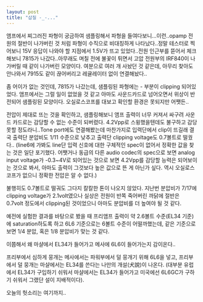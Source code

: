 ```yaml
---
layout: post
title: "삽질 -_-..."
---
```


앰프에서 찌그러진 파형이 궁금하여 샘플링해서 파형을 들여다보니...이런..opamp 전원의 절반이 나가버린 것 처럼 파형이 수직으로 비대칭하게 나타났다..정말 테스터로 찍어보니 15V 응답이 나와야 할 지점에서 1.5V가 뜨고 있었다..전원 인근부를 뜯어서 체크해보니 7815가 나갔다..아무래도 며칠 전에 불꽃이 튀면서 고압 전원부의 IRF840이 나가버릴 때 같이 나가버린 모양이다. 여분으로 여러 개 사놨던 것 같은데, 아무리 찾아도 안나와서 7915도 같이 끊어버리고 레귤레이터 없이 연결해놨다..

좀 어이가 없는 것인데, 7815가 나갔는데, 샘플링된 파형에는 - 부분이 clipping 되어있었다. 앰프에서는 그럴 일이 없었을 것 같고 아마도 사운드카드로 넘어오면서 위상이 반전되어 샘플링된 모양이다. 오실로스코프를 대보고 확인할 환경은 못되지만 어쨋든..

전압이 제대로 뜨는 것을 확인하고, 샘플링해보니 앰프 출력이 너무 커져서 싸구려 사운드 카드로는 감당할 수 없는 수준이 되버렸다. 4.2Vpp로 스윙했을텐데도 불구하고 감당 못할 정도라니..Tone port에도 연결해봤는데 마찬가지로 입력단에서 clip이 뜨길래 결국 출력단 분압비도 1/11 수준으로 낮추고 출력단 clipping voltage도 0.7볼트로 떨궜다..
(line6에 가봐도 line단 입력 신호에 대한 구체적인 spec이 없어서 정확한 값을 찾는 것은 일단 포기했다. 어쨋거나 동급의 다른 audio codec의 spec으로 보면 analog input voltage가 -0.3~4V로 되어있는 것으로 보면 4.2Vpp를 감당할 능력은 되어보이는 것으로 봐서, 아마도 출력이 그것보다 높은 값으로 뜬 게 아닌가 싶다. 역시 오실로스코프가 없으니 정확한 전압은 알 수 없다.)

불행히도 0.7볼트로 떨궈도 그다지 칼칼한 톤이 나오지 않았다. 지난번 분압비가 7/17에 clipping voltage가 2.1volt였으나 실상은 전원이 반쪽 죽어버린 까닭에 절반은 0.7volt 정도에서 clipping된 것이었으니 아마도 분압비를 더 높여야 될 것 같다.

예전에 실험한 결과를 바탕으로 봤을 때 프리앰프 출력이 약 2.6볼트 수준(EL34 기준)에 saturation하도록 하고 6L6 기준으로는 6볼트 수준이 어떨까했는데, 같은 기준으로 보면 
1/4 분압, 혹은 1/8 분압비가 맞는 것 같다. 

이쯤해서 왜 마샬에서 EL34가 들어가고 메사에 6L6이 들어가는지 감이온다..

프리부에서 심하게 뭉개는 메사에서는 파워부에서 덜 뭉개기 위해 6L6을 넣고, 프리부에서 덜 뭉개는 마샬에서는 EL34를 쓴다는 나만의 개설(犬說)이 나온다. (대부분 유럽에서 EL34가 구입하기 쉬워서 마샬에서는 EL34가 들어가고 미국에선 6L6GC가 구하기 쉬워서 그랬단 설이 지배적이다).

오늘의 헛소리는 여기까지..


